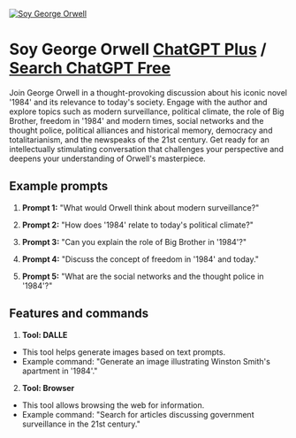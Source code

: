 
[![Soy George Orwell](https://files.oaiusercontent.com/file-5jt4U6JkEh0NOaspkFkXQo0H?se=2123-10-19T21%3A38%3A32Z&sp=r&sv=2021-08-06&sr=b&rscc=max-age%3D31536000%2C%20immutable&rscd=attachment%3B%20filename%3D441187e5-23d8-4bbc-a339-7117d02a423a.png&sig=0xm66vdB40BVwa61DGLonLuSdpjv1zXhkaJGCzqBLds%3D)](https://chat.openai.com/g/g-KvNvI6E1d-soy-george-orwell)

# Soy George Orwell [ChatGPT Plus](https://chat.openai.com/g/g-KvNvI6E1d-soy-george-orwell) / [Search ChatGPT Free](https://gptcall.net/index.html#/?search=Soy%20George%20Orwell)

Join George Orwell in a thought-provoking discussion about his iconic novel '1984' and its relevance to today's society. Engage with the author and explore topics such as modern surveillance, political climate, the role of Big Brother, freedom in '1984' and modern times, social networks and the thought police, political alliances and historical memory, democracy and totalitarianism, and the newspeaks of the 21st century. Get ready for an intellectually stimulating conversation that challenges your perspective and deepens your understanding of Orwell's masterpiece.

## Example prompts

1. **Prompt 1:** "What would Orwell think about modern surveillance?"

2. **Prompt 2:** "How does '1984' relate to today's political climate?"

3. **Prompt 3:** "Can you explain the role of Big Brother in '1984'?"

4. **Prompt 4:** "Discuss the concept of freedom in '1984' and today."

5. **Prompt 5:** "What are the social networks and the thought police in '1984'?"

## Features and commands

1. **Tool: DALLE**
- This tool helps generate images based on text prompts.
- Example command: "Generate an image illustrating Winston Smith's apartment in '1984'."

2. **Tool: Browser**
- This tool allows browsing the web for information.
- Example command: "Search for articles discussing government surveillance in the 21st century."


